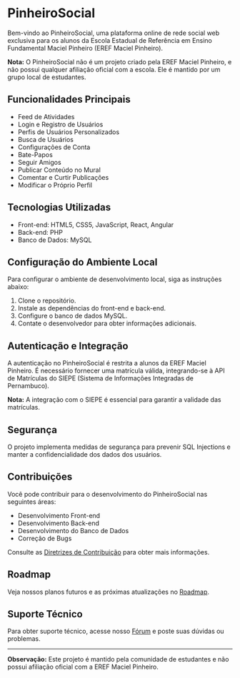 # PinheiroSocial

Bem-vindo ao PinheiroSocial, uma plataforma online de rede social web exclusiva para os alunos da Escola Estadual de Referência em Ensino Fundamental Maciel Pinheiro (EREF Maciel Pinheiro).

**Nota:** O PinheiroSocial não é um projeto criado pela EREF Maciel Pinheiro, e não possui qualquer afiliação oficial com a escola. Ele é mantido por um grupo local de estudantes.

## Funcionalidades Principais

- Feed de Atividades
- Login e Registro de Usuários
- Perfis de Usuários Personalizados
- Busca de Usuários
- Configurações de Conta
- Bate-Papos
- Seguir Amigos
- Publicar Conteúdo no Mural
- Comentar e Curtir Publicações
- Modificar o Próprio Perfil

## Tecnologias Utilizadas

- Front-end: HTML5, CSS5, JavaScript, React, Angular
- Back-end: PHP
- Banco de Dados: MySQL

## Configuração do Ambiente Local

Para configurar o ambiente de desenvolvimento local, siga as instruções abaixo:

1. Clone o repositório.
2. Instale as dependências do front-end e back-end.
3. Configure o banco de dados MySQL.
4. Contate o desenvolvedor para obter informações adicionais.

## Autenticação e Integração

A autenticação no PinheiroSocial é restrita a alunos da EREF Maciel Pinheiro. É necessário fornecer uma matrícula válida, integrando-se à API de Matrículas do SIEPE (Sistema de Informações Integradas de Pernambuco).

**Nota:** A integração com o SIEPE é essencial para garantir a validade das matrículas.

## Segurança

O projeto implementa medidas de segurança para prevenir SQL Injections e manter a confidencialidade dos dados dos usuários.

## Contribuições

Você pode contribuir para o desenvolvimento do PinheiroSocial nas seguintes áreas:

- Desenvolvimento Front-end
- Desenvolvimento Back-end
- Desenvolvimento do Banco de Dados
- Correção de Bugs

Consulte as [Diretrizes de Contribuição](CONTRIBUIÇÃO.md) para obter mais informações.

## Roadmap

Veja nossos planos futuros e as próximas atualizações no [Roadmap](ROADMAP.md).

## Suporte Técnico

Para obter suporte técnico, acesse nosso [Fórum](https://forum.pinheirosocial.com) e poste suas dúvidas ou problemas.

---

**Observação:** Este projeto é mantido pela comunidade de estudantes e não possui afiliação oficial com a EREF Maciel Pinheiro.
